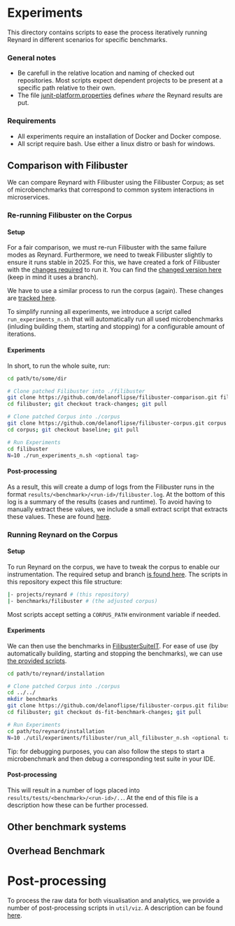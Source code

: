 # Experiments

This directory contains scripts to ease the process iteratively running Reynard in different scenarios for specific benchmarks.

### General notes

- Be carefull in the relative location and naming of checked out repositories. Most scripts expect dependent projects to be present at a specific path relative to their own.
- The file [junit-platform.properties](/lib/src/test/resources/junit-platform.properties) defines _where_ the Reynard results are put.

### Requirements

- All experiments require an installation of Docker and Docker compose.
- All script require bash. Use either a linux distro or bash for windows.

## Comparison with Filibuster

We can compare Reynard with Filibuster using the Filibuster Corpus; as set of microbenchmarks that correspond to common system interactions in microservices.

### Re-running Filibuster on the Corpus

#### Setup

For a fair comparison, we must re-run Filibuster with the same failure modes as Reynard.
Furthermore, we need to tweak Filibuster slightly to ensure it runs stable in 2025.
For this, we have created a fork of Filibuster with the [changes required](https://github.com/delanoflipse/filibuster-comparison/pull/1) to run it.
You can find the [changed version here](https://github.com/delanoflipse/filibuster-comparison/tree/track-changes) (keep in mind it uses a branch).

We have to use a similar process to run the corpus (again). These changes are [tracked here](https://github.com/delanoflipse/filibuster-corpus/pull/3).

To simplify running all experiments, we introduce a script called `run_experiments_n.sh` that will automatically run all used microbenchmarks (inluding building them, starting and stopping) for a configurable amount of iterations.

#### Experiments

In short, to run the whole suite, run:

```sh
cd path/to/some/dir

# Clone patched Filibuster into ./filibuster
git clone https://github.com/delanoflipse/filibuster-comparison.git filibuster
cd filibuster; git checkout track-changes; git pull

# Clone patched Corpus into ./corpus
git clone https://github.com/delanoflipse/filibuster-corpus.git corpus
cd corpus; git checkout baseline; git pull

# Run Experiments
cd filibuster
N=10 ./run_experiments_n.sh <optional tag>
```

#### Post-processing

As a result, this will create a dump of logs from the Filibuster runs in the format `results/<benchmark>/<run-id>/filibuster.log`.
At the bottom of this log is a summary of the results (cases and runtime). To avoid having to manually extract these values, we include a small extract script that extracts these values. These are found [here](./filibuster/extract/).

### Running Reynard on the Corpus

#### Setup

To run Reynard on the corpus, we have to tweak the corpus to enable our instrumentation.
The required setup and branch [is found here](https://github.com/delanoflipse/filibuster-corpus/pull/5).
The scripts in this repository expect this file structure:

```sh
|- projects/reynard # (this repository)
|- benchmarks/filibuster # (the adjusted corpus)
```

Most scripts accept setting a `CORPUS_PATH` environment variable if needed.

#### Experiments

We can then use the benchmarks in [FilibusterSuiteIT](/lib/src/test/java/dev/reynard/junit/integration/FilibusterSuiteIT.java).
For ease of use (by automatically building, starting and stopping the benchmarks), we can use [the provided scripts](./filibuster/).

```sh
cd path/to/reynard/installation

# Clone patched Corpus into ./corpus
cd ../../
mkdir benchmarks
git clone https://github.com/delanoflipse/filibuster-corpus.git filibuster
cd filibuster; git checkout ds-fit-benchmark-changes; git pull

# Run Experiments
cd path/to/reynard/installation
N=10 ./util/experiments/filibuster/run_all_filibuster_n.sh <optional tag>
```

Tip: for debugging purposes, you can also follow the steps to start a microbenchmark and then debug a corresponding test suite in your IDE.

#### Post-processing

This will result in a number of logs placed into `results/tests/<benchmark>/<run-id>/..`.
At the end of this file is a description how these can be further processed.

## Other benchmark systems

## Overhead Benchmark

# Post-processing

To process the raw data for both visualisation and analytics, we provide a number of post-processing scripts in `util/viz`.
A description can be found [here](../viz/README.md).

